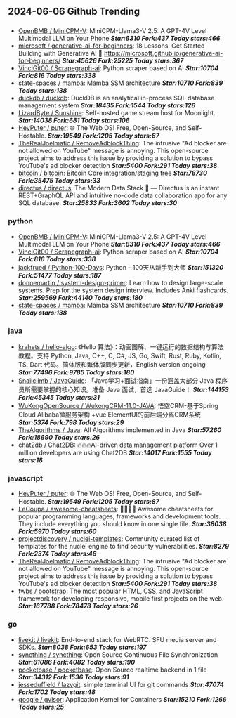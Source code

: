 ## 2024-06-06 Github Trending

### 
* [OpenBMB / MiniCPM-V](https://github.com/OpenBMB/MiniCPM-V): MiniCPM-Llama3-V 2.5: A GPT-4V Level Multimodal LLM on Your Phone ***Star:6310 Fork:437 Today stars:466***
* [microsoft / generative-ai-for-beginners](https://github.com/microsoft/generative-ai-for-beginners): 18 Lessons, Get Started Building with Generative AI 🔗 https://microsoft.github.io/generative-ai-for-beginners/ ***Star:45626 Fork:25225 Today stars:367***
* [VinciGit00 / Scrapegraph-ai](https://github.com/VinciGit00/Scrapegraph-ai): Python scraper based on AI ***Star:10704 Fork:816 Today stars:338***
* [state-spaces / mamba](https://github.com/state-spaces/mamba): Mamba SSM architecture ***Star:10710 Fork:839 Today stars:138***
* [duckdb / duckdb](https://github.com/duckdb/duckdb): DuckDB is an analytical in-process SQL database management system ***Star:18435 Fork:1544 Today stars:126***
* [LizardByte / Sunshine](https://github.com/LizardByte/Sunshine): Self-hosted game stream host for Moonlight. ***Star:14038 Fork:681 Today stars:106***
* [HeyPuter / puter](https://github.com/HeyPuter/puter): 🌐 The Web OS! Free, Open-Source, and Self-Hostable. ***Star:19549 Fork:1205 Today stars:87***
* [TheRealJoelmatic / RemoveAdblockThing](https://github.com/TheRealJoelmatic/RemoveAdblockThing): The intrusive "Ad blocker are not allowed on YouTube" message is annoying. This open-source project aims to address this issue by providing a solution to bypass YouTube's ad blocker detection ***Star:5400 Fork:291 Today stars:38***
* [bitcoin / bitcoin](https://github.com/bitcoin/bitcoin): Bitcoin Core integration/staging tree ***Star:76730 Fork:35475 Today stars:33***
* [directus / directus](https://github.com/directus/directus): The Modern Data Stack 🐰 — Directus is an instant REST+GraphQL API and intuitive no-code data collaboration app for any SQL database. ***Star:25833 Fork:3602 Today stars:30***

### python
* [OpenBMB / MiniCPM-V](https://github.com/OpenBMB/MiniCPM-V): MiniCPM-Llama3-V 2.5: A GPT-4V Level Multimodal LLM on Your Phone ***Star:6310 Fork:437 Today stars:466***
* [VinciGit00 / Scrapegraph-ai](https://github.com/VinciGit00/Scrapegraph-ai): Python scraper based on AI ***Star:10704 Fork:816 Today stars:338***
* [jackfrued / Python-100-Days](https://github.com/jackfrued/Python-100-Days): Python - 100天从新手到大师 ***Star:151320 Fork:51477 Today stars:187***
* [donnemartin / system-design-primer](https://github.com/donnemartin/system-design-primer): Learn how to design large-scale systems. Prep for the system design interview. Includes Anki flashcards. ***Star:259569 Fork:44140 Today stars:180***
* [state-spaces / mamba](https://github.com/state-spaces/mamba): Mamba SSM architecture ***Star:10710 Fork:839 Today stars:138***

### java
* [krahets / hello-algo](https://github.com/krahets/hello-algo): 《Hello 算法》：动画图解、一键运行的数据结构与算法教程。支持 Python, Java, C++, C, C#, JS, Go, Swift, Rust, Ruby, Kotlin, TS, Dart 代码。简体版和繁体版同步更新，English version ongoing ***Star:77496 Fork:9785 Today stars:180***
* [Snailclimb / JavaGuide](https://github.com/Snailclimb/JavaGuide): 「Java学习+面试指南」一份涵盖大部分 Java 程序员所需要掌握的核心知识。准备 Java 面试，首选 JavaGuide！ ***Star:144153 Fork:45345 Today stars:31***
* [WuKongOpenSource / WukongCRM-11.0-JAVA](https://github.com/WuKongOpenSource/WukongCRM-11.0-JAVA): 悟空CRM-基于Spring Cloud Alibaba微服务架构 +vue ElementUI的前后端分离CRM系统 ***Star:5374 Fork:798 Today stars:29***
* [TheAlgorithms / Java](https://github.com/TheAlgorithms/Java): All Algorithms implemented in Java ***Star:57260 Fork:18690 Today stars:26***
* [chat2db / Chat2DB](https://github.com/chat2db/Chat2DB): 🔥🔥🔥AI-driven data management platform Over 1 million developers are using Chat2DB ***Star:14017 Fork:1555 Today stars:18***

### javascript
* [HeyPuter / puter](https://github.com/HeyPuter/puter): 🌐 The Web OS! Free, Open-Source, and Self-Hostable. ***Star:19549 Fork:1205 Today stars:87***
* [LeCoupa / awesome-cheatsheets](https://github.com/LeCoupa/awesome-cheatsheets): 👩‍💻👨‍💻 Awesome cheatsheets for popular programming languages, frameworks and development tools. They include everything you should know in one single file. ***Star:38038 Fork:5970 Today stars:60***
* [projectdiscovery / nuclei-templates](https://github.com/projectdiscovery/nuclei-templates): Community curated list of templates for the nuclei engine to find security vulnerabilities. ***Star:8279 Fork:2374 Today stars:46***
* [TheRealJoelmatic / RemoveAdblockThing](https://github.com/TheRealJoelmatic/RemoveAdblockThing): The intrusive "Ad blocker are not allowed on YouTube" message is annoying. This open-source project aims to address this issue by providing a solution to bypass YouTube's ad blocker detection ***Star:5400 Fork:291 Today stars:38***
* [twbs / bootstrap](https://github.com/twbs/bootstrap): The most popular HTML, CSS, and JavaScript framework for developing responsive, mobile first projects on the web. ***Star:167788 Fork:78478 Today stars:26***

### go
* [livekit / livekit](https://github.com/livekit/livekit): End-to-end stack for WebRTC. SFU media server and SDKs. ***Star:8038 Fork:653 Today stars:197***
* [syncthing / syncthing](https://github.com/syncthing/syncthing): Open Source Continuous File Synchronization ***Star:61086 Fork:4082 Today stars:190***
* [pocketbase / pocketbase](https://github.com/pocketbase/pocketbase): Open Source realtime backend in 1 file ***Star:34312 Fork:1536 Today stars:91***
* [jesseduffield / lazygit](https://github.com/jesseduffield/lazygit): simple terminal UI for git commands ***Star:47074 Fork:1702 Today stars:48***
* [google / gvisor](https://github.com/google/gvisor): Application Kernel for Containers ***Star:15210 Fork:1266 Today stars:25***
